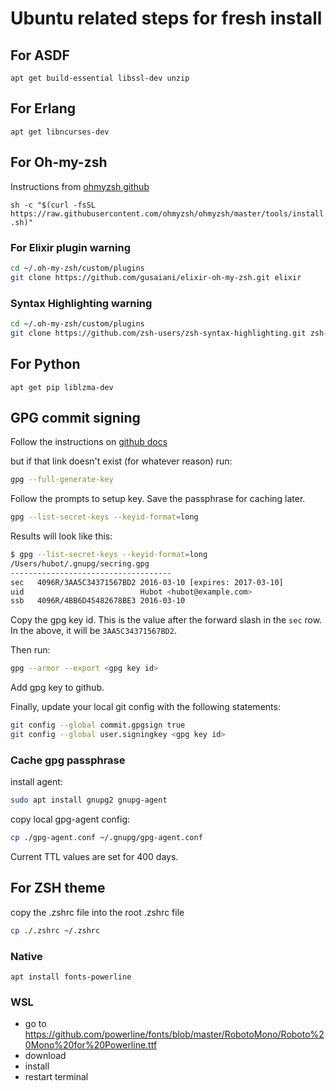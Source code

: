 # Ubuntu related steps for fresh install

## For ASDF

`apt get build-essential libssl-dev unzip`

## For Erlang

`apt get libncurses-dev`

## For Oh-my-zsh

Instructions from [ohmyzsh github](https://github.com/ohmyzsh/ohmyzsh#basic-installation)

`sh -c "$(curl -fsSL https://raw.githubusercontent.com/ohmyzsh/ohmyzsh/master/tools/install.sh)"`

### For Elixir plugin warning

```bash
cd ~/.oh-my-zsh/custom/plugins
git clone https://github.com/gusaiani/elixir-oh-my-zsh.git elixir
```

### Syntax Highlighting warning

```bash
cd ~/.oh-my-zsh/custom/plugins
git clone https://github.com/zsh-users/zsh-syntax-highlighting.git zsh-syntax-highlighting
```

## For Python

`apt get pip liblzma-dev`

## GPG commit signing

Follow the instructions on [github docs](https://docs.github.com/en/authentication/managing-commit-signature-verification/generating-a-new-gpg-key?platform=linux)

but if that link doesn't exist (for whatever reason) run:

```sh
gpg --full-generate-key
```

Follow the prompts to setup key. Save the passphrase for caching later.

```sh
gpg --list-secret-keys --keyid-format=long
```

Results will look like this:

```sh
$ gpg --list-secret-keys --keyid-format=long
/Users/hubot/.gnupg/secring.gpg
------------------------------------
sec   4096R/3AA5C34371567BD2 2016-03-10 [expires: 2017-03-10]
uid                          Hubot <hubot@example.com>
ssb   4096R/4BB6D45482678BE3 2016-03-10
```

Copy the gpg key id. This is the value after the forward slash in the `sec` row. In the above, it will be `3AA5C34371567BD2`.

Then run:

```sh
gpg --armor --export <gpg key id>
```

Add gpg key to github.

Finally, update your local git config with the following statements:

```sh
git config --global commit.gpgsign true
git config --global user.signingkey <gpg key id>
```

### Cache gpg passphrase

install agent:

```sh
sudo apt install gnupg2 gnupg-agent
```

copy local gpg-agent config:

```sh
cp ./gpg-agent.conf ~/.gnupg/gpg-agent.conf
```

Current TTL values are set for 400 days.

## For ZSH theme

copy the .zshrc file into the root .zshrc file

```bash
cp ./.zshrc ~/.zshrc
```

### Native

`apt install fonts-powerline`

### WSL

- go to <https://github.com/powerline/fonts/blob/master/RobotoMono/Roboto%20Mono%20for%20Powerline.ttf>
- download
- install
- restart terminal
